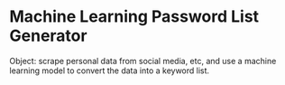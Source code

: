 # Machine Learning Password List Generator
Object: scrape personal data from social media, etc, and use a machine learning model to convert the data into a keyword list.
